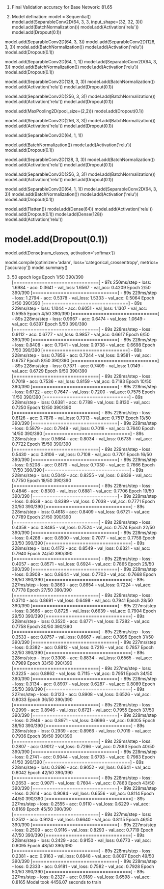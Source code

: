 1) Final Validation accuracy for Base Network: 81.65

2) Model defination:
model = Sequential()
model.add(SeparableConv2D(64, 3, 3, input_shape=(32, 32, 3)))
model.add(BatchNormalization())
model.add(Activation('relu'))
model.add(Dropout(0.1))

model.add(SeparableConv2D(64, 3, 3))
model.add(SeparableConv2D(128, 3, 3))
model.add(BatchNormalization())
model.add(Activation('relu'))
model.add(Dropout(0.1))

model.add(SeparableConv2D(64, 1, 1))
model.add(SeparableConv2D(64, 3, 3))
model.add(BatchNormalization())
model.add(Activation('relu'))
model.add(Dropout(0.1))

model.add(SeparableConv2D(128, 3, 3))
model.add(BatchNormalization())
model.add(Activation('relu'))
model.add(Dropout(0.1))

model.add(SeparableConv2D(256, 3, 3))
model.add(BatchNormalization())
model.add(Activation('relu'))
model.add(Dropout(0.1))

model.add(MaxPooling2D(pool_size=(2,2)))
model.add(Dropout(0.1))

model.add(SeparableConv2D(256, 3, 3))
model.add(BatchNormalization())
model.add(Activation('relu'))
model.add(Dropout(0.1))

model.add(SeparableConv2D(64, 1, 1))


model.add(BatchNormalization())
model.add(Activation('relu'))
model.add(Dropout(0.1))

model.add(SeparableConv2D(128, 3, 3))
model.add(BatchNormalization())
model.add(Activation('relu'))
model.add(Dropout(0.1))

model.add(SeparableConv2D(256, 3, 3))
model.add(BatchNormalization())
model.add(Activation('relu'))
model.add(Dropout(0.1))

model.add(SeparableConv2D(64, 1, 1))
model.add(SeparableConv2D(64, 3, 3))
model.add(BatchNormalization())
model.add(Activation('relu'))
model.add(Dropout(0.1))

model.add(Flatten())
model.add(Dense(64))
model.add(Activation('relu'))
model.add(Dropout(0.1))
model.add(Dense(128))
model.add(Activation('relu'))
# model.add(Dropout(0.1))
model.add(Dense(num_classes, activation='softmax'))

model.compile(optimizer='adam', loss='categorical_crossentropy', metrics=['accuracy'])
model.summary()

3) 50 epoch logs
Epoch 1/50
390/390 [==============================] - 97s 250ms/step - loss: 1.6984 - acc: 0.3641 - val_loss: 1.6567 - val_acc: 0.4209
Epoch 2/50
390/390 [==============================] - 89s 229ms/step - loss: 1.2794 - acc: 0.5378 - val_loss: 1.5333 - val_acc: 0.5064
Epoch 3/50
390/390 [==============================] - 89s 229ms/step - loss: 1.1044 - acc: 0.6051 - val_loss: 1.1307 - val_acc: 0.5955
Epoch 4/50
390/390 [==============================] - 89s 228ms/step - loss: 0.9967 - acc: 0.6474 - val_loss: 1.0649 - val_acc: 0.6397
Epoch 5/50
390/390 [==============================] - 89s 228ms/step - loss: 0.9112 - acc: 0.6777 - val_loss: 0.9857 - val_acc: 0.6617
Epoch 6/50
390/390 [==============================] - 89s 228ms/step - loss: 0.8408 - acc: 0.7041 - val_loss: 0.9738 - val_acc: 0.6698
Epoch 7/50
390/390 [==============================] - 89s 228ms/step - loss: 0.7856 - acc: 0.7244 - val_loss: 0.9581 - val_acc: 0.6757
Epoch 8/50
390/390 [==============================] - 89s 228ms/step - loss: 0.7371 - acc: 0.7409 - val_loss: 1.0149 - val_acc: 0.6729
Epoch 9/50
390/390 [==============================] - 89s 228ms/step - loss: 0.7019 - acc: 0.7536 - val_loss: 0.8159 - val_acc: 0.7193
Epoch 10/50
390/390 [==============================] - 89s 228ms/step - loss: 0.6722 - acc: 0.7647 - val_loss: 0.7200 - val_acc: 0.7575
Epoch 11/50
390/390 [==============================] - 89s 228ms/step - loss: 0.6381 - acc: 0.7788 - val_loss: 0.8130 - val_acc: 0.7250
Epoch 12/50
390/390 [==============================] - 89s 228ms/step - loss: 0.6126 - acc: 0.7878 - val_loss: 0.7313 - val_acc: 0.7517
Epoch 13/50
390/390 [==============================] - 89s 228ms/step - loss: 0.5879 - acc: 0.7949 - val_loss: 0.7018 - val_acc: 0.7640
Epoch 14/50
390/390 [==============================] - 89s 228ms/step - loss: 0.5664 - acc: 0.8034 - val_loss: 0.6735 - val_acc: 0.7722
Epoch 15/50
390/390 [==============================] - 89s 229ms/step - loss: 0.5430 - acc: 0.8106 - val_loss: 0.7108 - val_acc: 0.7701
Epoch 16/50
390/390 [==============================] - 89s 229ms/step - loss: 0.5208 - acc: 0.8179 - val_loss: 0.7030 - val_acc: 0.7666
Epoch 17/50
390/390 [==============================] - 89s 228ms/step - loss: 0.5049 - acc: 0.8255 - val_loss: 0.6839 - val_acc: 0.7750
Epoch 18/50
390/390 [==============================] - 89s 228ms/step - loss: 0.4846 - acc: 0.8303 - val_loss: 0.6881 - val_acc: 0.7706
Epoch 19/50
390/390 [==============================] - 89s 228ms/step - loss: 0.4638 - acc: 0.8389 - val_loss: 0.7038 - val_acc: 0.7771
Epoch 20/50
390/390 [==============================] - 89s 228ms/step - loss: 0.4618 - acc: 0.8409 - val_loss: 0.6721 - val_acc: 0.7789
Epoch 21/50
390/390 [==============================] - 89s 228ms/step - loss: 0.4358 - acc: 0.8485 - val_loss: 0.7524 - val_acc: 0.7574
Epoch 22/50
390/390 [==============================] - 89s 228ms/step - loss: 0.4288 - acc: 0.8500 - val_loss: 0.7077 - val_acc: 0.7758
Epoch 23/50
390/390 [==============================] - 89s 228ms/step - loss: 0.4172 - acc: 0.8549 - val_loss: 0.6321 - val_acc: 0.7940
Epoch 24/50
390/390 [==============================] - 89s 228ms/step - loss: 0.4057 - acc: 0.8571 - val_loss: 0.6924 - val_acc: 0.7865
Epoch 25/50
390/390 [==============================] - 89s 228ms/step - loss: 0.3908 - acc: 0.8644 - val_loss: 0.7703 - val_acc: 0.7668
Epoch 26/50
390/390 [==============================] - 89s 227ms/step - loss: 0.3863 - acc: 0.8654 - val_loss: 0.7224 - val_acc: 0.7778
Epoch 27/50
390/390 [==============================] - 89s 228ms/step - loss: 0.3710 - acc: 0.8691 - val_loss: 0.6498 - val_acc: 0.7941
Epoch 28/50
390/390 [==============================] - 89s 227ms/step - loss: 0.3666 - acc: 0.8725 - val_loss: 0.6639 - val_acc: 0.7904
Epoch 29/50
390/390 [==============================] - 89s 228ms/step - loss: 0.3520 - acc: 0.8771 - val_loss: 0.7282 - val_acc: 0.7758
Epoch 30/50
390/390 [==============================] - 89s 228ms/step - loss: 0.3533 - acc: 0.8757 - val_loss: 0.6667 - val_acc: 0.7895
Epoch 31/50
390/390 [==============================] - 89s 227ms/step - loss: 0.3382 - acc: 0.8812 - val_loss: 0.7216 - val_acc: 0.7857
Epoch 32/50
390/390 [==============================] - 89s 228ms/step - loss: 0.3308 - acc: 0.8834 - val_loss: 0.6565 - val_acc: 0.7989
Epoch 33/50
390/390 [==============================] - 89s 227ms/step - loss: 0.3225 - acc: 0.8862 - val_loss: 0.7115 - val_acc: 0.7951
Epoch 34/50
390/390 [==============================] - 89s 228ms/step - loss: 0.3134 - acc: 0.8907 - val_loss: 0.6287 - val_acc: 0.8089
Epoch 35/50
390/390 [==============================] - 89s 227ms/step - loss: 0.3123 - acc: 0.8908 - val_loss: 0.6526 - val_acc: 0.8033
Epoch 36/50
390/390 [==============================] - 89s 228ms/step - loss: 0.2999 - acc: 0.8946 - val_loss: 0.6721 - val_acc: 0.7955
Epoch 37/50
390/390 [==============================] - 89s 228ms/step - loss: 0.2946 - acc: 0.8971 - val_loss: 0.6696 - val_acc: 0.8005
Epoch 38/50
390/390 [==============================] - 89s 228ms/step - loss: 0.2939 - acc: 0.8966 - val_loss: 0.7019 - val_acc: 0.7936
Epoch 39/50
390/390 [==============================] - 89s 229ms/step - loss: 0.2807 - acc: 0.9012 - val_loss: 0.7266 - val_acc: 0.7893
Epoch 40/50
390/390 [==============================] - 89s 228ms/step - loss: 0.2741 - acc: 0.9044 - val_loss: 0.6793 - val_acc: 0.7983
Epoch 41/50
390/390 [==============================] - 89s 228ms/step - loss: 0.2696 - acc: 0.9052 - val_loss: 0.6641 - val_acc: 0.8042
Epoch 42/50
390/390 [==============================] - 89s 228ms/step - loss: 0.2653 - acc: 0.9071 - val_loss: 0.7604 - val_acc: 0.7863
Epoch 43/50
390/390 [==============================] - 89s 228ms/step - loss: 0.2614 - acc: 0.9084 - val_loss: 0.6556 - val_acc: 0.8114
Epoch 44/50
390/390 [==============================] - 89s 227ms/step - loss: 0.2555 - acc: 0.9110 - val_loss: 0.6229 - val_acc: 0.8169
Epoch 45/50
390/390 [==============================] - 89s 227ms/step - loss: 0.2512 - acc: 0.9124 - val_loss: 0.6640 - val_acc: 0.8115
Epoch 46/50
390/390 [==============================] - 89s 227ms/step - loss: 0.2509 - acc: 0.9116 - val_loss: 0.8293 - val_acc: 0.7719
Epoch 47/50
390/390 [==============================] - 89s 228ms/step - loss: 0.2429 - acc: 0.9150 - val_loss: 0.6773 - val_acc: 0.8095
Epoch 48/50
390/390 [==============================] - 89s 228ms/step - loss: 0.2381 - acc: 0.9163 - val_loss: 0.6848 - val_acc: 0.8097
Epoch 49/50
390/390 [==============================] - 89s 228ms/step - loss: 0.2333 - acc: 0.9181 - val_loss: 0.7582 - val_acc: 0.7928
Epoch 50/50
390/390 [==============================] - 89s 227ms/step - loss: 0.2327 - acc: 0.9189 - val_loss: 0.6598 - val_acc: 0.8165
Model took 4456.07 seconds to train
